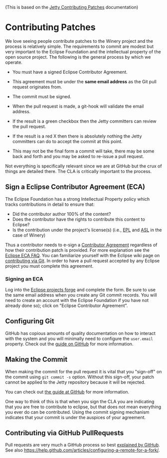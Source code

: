 (This is based on the [Jetty Contributing Patches] documentation)

# Contributing Patches

We love seeing people contribute patches to the Winery project and the process is relatively simple.
The requirements to commit are modest but very important to the Eclipse Foundation and the intellectual property of the open source project.
The following is the general process by which we operate.

* You must have a signed Eclipse Contributor Agreement.
* This agreement must be under the **same email address** as the Git pull request originates from.
* The commit must be signed.

* When the pull request is made, a git-hook will validate the email address.
 * If the result is a green checkbox then the Jetty committers can review the pull request.
  * If the result is a red X then there is absolutely nothing the Jetty committers can do to accept the commit at this point.

* This may not be the final form a commit will take, there may be some back and forth and you may be asked to re-issue a pull request.

Not everything is specifically relevant since we are at GitHub but the crux of things are detailed there.
The CLA is critically important to the process.

## Sign a Eclipse Contributor Agreement (ECA)
The Eclipse Foundation has a strong Intellectual Property policy which tracks contributions in detail to ensure that:

* Did the contributor author 100% of the content?
* Does the contributor have the rights to contribute this content to Eclipse?
* Is the contribution under the project's license(s) (i.e., [EPL] and [ASL] in the case of Winery)

Thus a contributor needs to e-sign a [Contributor Agreement] regardless of how their contribution patch is provided.
For more explanation see the [Eclipse ECA FAQ].
You can familiarize yourself with the Eclipse wiki page on [contributing via Git].
In order to have a pull request accepted by any Eclipse project you must complete this agreement.

### Signing an ECA
Log into the [Eclipse projects forge] and complete the form.
Be sure to use the same email address when you create any Git commit records.
You will need to create an account with the Eclipse Foundation if you have not already done so); click on "Eclipse Contributor Agreement".


## Configuring Git

GitHub has copious amounts of quality documentation on how to interact with the system and you will minimally need to configure the `user.email` property.
Check out the [guide on GitHub](https://help.github.com/articles/setting-your-email-in-git) for more information.

## Making the Commit

When making the commit for the pull request it is vital that you "sign-off" on the commit using `git commit -s` option.
Without this sign-off, your patch cannot be applied to the Jetty repository because it will be rejected.

You can check out [the guide at GitHub](https://help.github.com/articles/signing-tags-using-gpg) for more information.

One way to think of this is that when you sign the CLA you are indicating that you are free to contribute to eclipse, but that does not mean everything you ever do can be contributed.
Using the commit signing mechanism indicates that your commit is under the auspices of your agreement.

## Contributing via GitHub PullRequests

Pull requests are very much a GitHub process so best [explained by GitHub](https://help.github.com/articles/creating-a-pull-request-from-a-fork/).
See also <https://help.github.com/articles/configuring-a-remote-for-a-fork/>.

 [Eclipse ECA FAQ]: http://www.eclipse.org/legal/ecafaq.php
 [Contributor Agreement]: http://www.eclipse.org/legal/ECA.php
 [contributing via Git]: http://wiki.eclipse.org/Development_Resources/Contributing_via_Git
 [Eclipse projects forge]: https://projects.eclipse.org/user/login/sso
 [ASL]: http://www.apache.org/licenses/LICENSE-2.0
 [EPL]: https://www.eclipse.org/legal/epl-v10.html
 [Jetty Contributing Patches]: https://www.eclipse.org/jetty/documentation/current/contributing-patches.html
